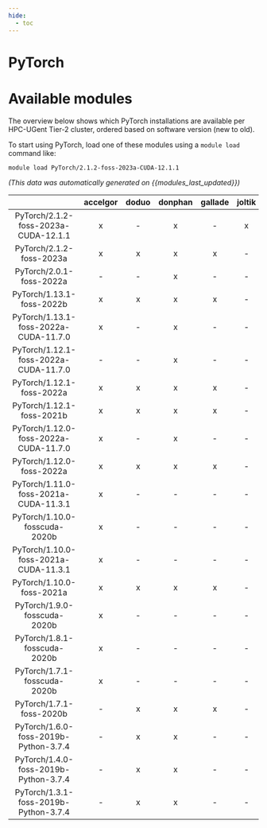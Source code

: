 ```yaml
---
hide:
  - toc
---
```


PyTorch
=======

# Available modules


The overview below shows which PyTorch installations are available per HPC-UGent Tier-2 cluster, ordered based on software version (new to old).

To start using PyTorch, load one of these modules using a `module load` command like:

```shell
module load PyTorch/2.1.2-foss-2023a-CUDA-12.1.1
```

*(This data was automatically generated on {{modules_last_updated}})*  

| |accelgor|doduo|donphan|gallade|joltik|shinx|skitty|
| :---: | :---: | :---: | :---: | :---: | :---: | :---: | :---: |
|PyTorch/2.1.2-foss-2023a-CUDA-12.1.1|x|-|x|-|x|-|-|
|PyTorch/2.1.2-foss-2023a|x|x|x|x|-|x|x|
|PyTorch/2.0.1-foss-2022a|-|-|x|-|-|-|-|
|PyTorch/1.13.1-foss-2022b|x|x|x|x|-|-|-|
|PyTorch/1.13.1-foss-2022a-CUDA-11.7.0|x|-|x|-|-|-|-|
|PyTorch/1.12.1-foss-2022a-CUDA-11.7.0|-|-|x|-|-|-|-|
|PyTorch/1.12.1-foss-2022a|x|x|x|x|-|-|-|
|PyTorch/1.12.1-foss-2021b|x|x|x|x|-|-|-|
|PyTorch/1.12.0-foss-2022a-CUDA-11.7.0|x|-|x|-|-|-|-|
|PyTorch/1.12.0-foss-2022a|x|x|x|x|-|x|-|
|PyTorch/1.11.0-foss-2021a-CUDA-11.3.1|x|-|-|-|-|-|-|
|PyTorch/1.10.0-fosscuda-2020b|x|-|-|-|-|-|-|
|PyTorch/1.10.0-foss-2021a-CUDA-11.3.1|x|-|-|-|-|-|-|
|PyTorch/1.10.0-foss-2021a|x|x|x|x|-|-|-|
|PyTorch/1.9.0-fosscuda-2020b|x|-|-|-|-|-|-|
|PyTorch/1.8.1-fosscuda-2020b|x|-|-|-|-|-|-|
|PyTorch/1.7.1-fosscuda-2020b|x|-|-|-|-|-|-|
|PyTorch/1.7.1-foss-2020b|-|x|x|x|-|-|-|
|PyTorch/1.6.0-foss-2019b-Python-3.7.4|-|x|x|-|-|-|-|
|PyTorch/1.4.0-foss-2019b-Python-3.7.4|-|x|x|-|-|-|-|
|PyTorch/1.3.1-foss-2019b-Python-3.7.4|-|x|x|-|-|-|-|
